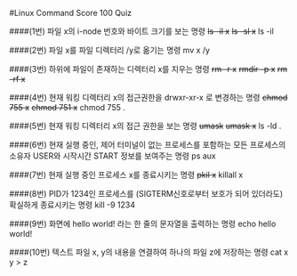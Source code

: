 #Linux Command Score 100 Quiz

####(1번) 파일 x의 i-node 번호와 바이트 크기를 보는 명령
~~ls -il x~~
~~ls -sl x~~
ls -il

####(2번) 파일 x를 파일 디렉터리 /y로 옮기는 명령
mv x /y

####(3번) 하위에 파일이 존재하는 디렉터리 x를 지우는 명령
~~rm -r x~~
~~rmdir -p x~~
~~rm -rf x~~

####(4번) 현재 워킹 디렉터리 x의 접근권한을 drwxr-xr-x 로 변경하는 명령
~~chmod 755 x~~
~~chmod 751 x~~
chmod 755 .

####(5번) 현재 워킹 디렉터리 x의 접근 권한을 보는 명령
~~umask~~
~~umask x~~
ls -ld .

####(6번) 현재 실행 중인, 제어 터미널이 없는 프로세스를 포함하는 모든 프로세스의 소유자 USER와 시작시간 START 정보를 보여주는 명령
ps aux

####(7번) 현재 실행 중인 프로세스 x를 종료시키는 명령
~~pkil x~~
killall x

####(8번) PID가 1234인 프로세스를 (SIGTERM신호로부터 보호가 되어 있더라도) 확실하게 종료시키는 명령
kill -9 1234

####(9번) 화면에 hello world! 라는 한 줄의 문자열을 출력하는 명령
echo hello world!

####(10번) 텍스트 파일 x, y의 내용을 연결하여 하나의 파일 z에 저장하는 명령
cat x y > z
